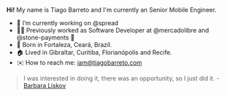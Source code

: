 __Hi!__
My name is Tiago Barreto and I'm currently an Senior Mobile Engineer.

- :purple_heart: I’m currently working on @spread
- :man_technologist: Previously worked as Software Developer at @mercadolibre and @stone-payments :blue_heart:
- :baby: Born in Fortaleza, Ceará, Brazil.
- :house: Lived in Gibraltar, Curitiba, Florianópolis and Recife.
- :envelope: How to reach me: iam@tiagobarreto.com

> I was interested in doing it, there was an opportunity, so I just did it. - [Barbara Liskov](http://www.pmg.csail.mit.edu/~liskov/)
